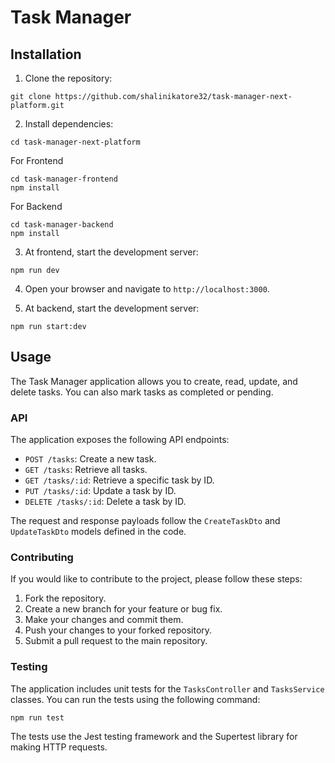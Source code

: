 # Task Manager

## Installation

1. Clone the repository:
```
git clone https://github.com/shalinikatore32/task-manager-next-platform.git
```
2. Install dependencies:
```
cd task-manager-next-platform
```
For Frontend
```
cd task-manager-frontend
npm install

```
For Backend
```
cd task-manager-backend
npm install
```
3. At frontend, start the development server:
```
npm run dev
```
4. Open your browser and navigate to `http://localhost:3000`.
  
5.  At backend, start the development server:
```
npm run start:dev
```

## Usage

The Task Manager application allows you to create, read, update, and delete tasks. You can also mark tasks as completed or pending.

### API

The application exposes the following API endpoints:

- `POST /tasks`: Create a new task.
- `GET /tasks`: Retrieve all tasks.
- `GET /tasks/:id`: Retrieve a specific task by ID.
- `PUT /tasks/:id`: Update a task by ID.
- `DELETE /tasks/:id`: Delete a task by ID.

The request and response payloads follow the `CreateTaskDto` and `UpdateTaskDto` models defined in the code.

### Contributing

If you would like to contribute to the project, please follow these steps:

1. Fork the repository.
2. Create a new branch for your feature or bug fix.
3. Make your changes and commit them.
4. Push your changes to your forked repository.
5. Submit a pull request to the main repository.


### Testing

The application includes unit tests for the `TasksController` and `TasksService` classes. You can run the tests using the following command:

```
npm run test
```

The tests use the Jest testing framework and the Supertest library for making HTTP requests.
